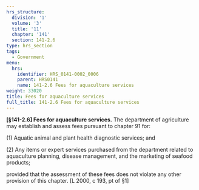 ```yaml
---
hrs_structure:
  division: '1'
  volume: '3'
  title: '11'
  chapter: '141'
  section: 141-2.6
type: hrs_section
tags:
  - Government
menu:
  hrs:
    identifier: HRS_0141-0002_0006
    parent: HRS0141
    name: 141-2.6 Fees for aquaculture services
weight: 33020
title: Fees for aquaculture services
full_title: 141-2.6 Fees for aquaculture services
---
```

**[§141-2.6] Fees for aquaculture services.** The department of agriculture may establish and assess fees pursuant to chapter 91 for:

(1) Aquatic animal and plant health diagnostic services; and

(2) Any items or expert services purchased from the department related to aquaculture planning, disease management, and the marketing of seafood products;

provided that the assessment of these fees does not violate any other provision of this chapter. [L 2000, c 193, pt of §1]